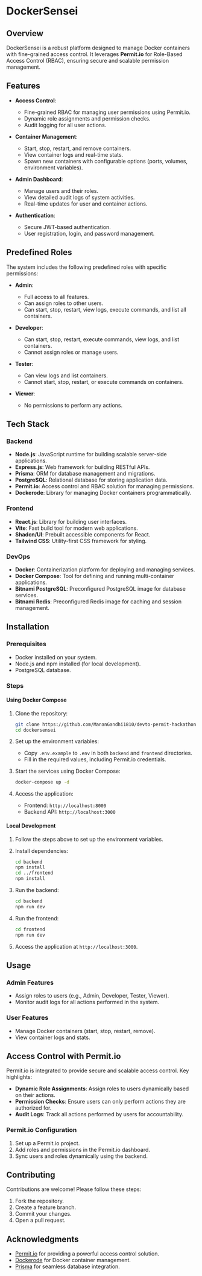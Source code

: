 # DockerSensei

## Overview

DockerSensei is a robust platform designed to manage Docker containers with fine-grained access control. It leverages **Permit.io** for Role-Based Access Control (RBAC), ensuring secure and scalable permission management.

## Features

-   **Access Control**:

    -   Fine-grained RBAC for managing user permissions using Permit.io.
    -   Dynamic role assignments and permission checks.
    -   Audit logging for all user actions.

-   **Container Management**:

    -   Start, stop, restart, and remove containers.
    -   View container logs and real-time stats.
    -   Spawn new containers with configurable options (ports, volumes, environment variables).

-   **Admin Dashboard**:

    -   Manage users and their roles.
    -   View detailed audit logs of system activities.
    -   Real-time updates for user and container actions.

-   **Authentication**:
    -   Secure JWT-based authentication.
    -   User registration, login, and password management.

## Predefined Roles

The system includes the following predefined roles with specific permissions:

-   **Admin**:

    -   Full access to all features.
    -   Can assign roles to other users.
    -   Can start, stop, restart, view logs, execute commands, and list all containers.

-   **Developer**:

    -   Can start, stop, restart, execute commands, view logs, and list containers.
    -   Cannot assign roles or manage users.

-   **Tester**:

    -   Can view logs and list containers.
    -   Cannot start, stop, restart, or execute commands on containers.

-   **Viewer**:
    -   No permissions to perform any actions.

## Tech Stack

### Backend

-   **Node.js**: JavaScript runtime for building scalable server-side applications.
-   **Express.js**: Web framework for building RESTful APIs.
-   **Prisma**: ORM for database management and migrations.
-   **PostgreSQL**: Relational database for storing application data.
-   **Permit.io**: Access control and RBAC solution for managing permissions.
-   **Dockerode**: Library for managing Docker containers programmatically.

### Frontend

-   **React.js**: Library for building user interfaces.
-   **Vite**: Fast build tool for modern web applications.
-   **Shadcn/UI**: Prebuilt accessible components for React.
-   **Tailwind CSS**: Utility-first CSS framework for styling.

### DevOps

-   **Docker**: Containerization platform for deploying and managing services.
-   **Docker Compose**: Tool for defining and running multi-container applications.
-   **Bitnami PostgreSQL**: Preconfigured PostgreSQL image for database services.
-   **Bitnami Redis**: Preconfigured Redis image for caching and session management.

## Installation

### Prerequisites

-   Docker installed on your system.
-   Node.js and npm installed (for local development).
-   PostgreSQL database.

### Steps

#### Using Docker Compose

1. Clone the repository:

    ```bash
    git clone https://github.com/MananGandhi1810/devto-permit-hackathon.git
    cd dockersensei
    ```

2. Set up the environment variables:

    - Copy `.env.example` to `.env` in both `backend` and `frontend` directories.
    - Fill in the required values, including Permit.io credentials.

3. Start the services using Docker Compose:

    ```bash
    docker-compose up -d
    ```

4. Access the application:
    - Frontend: `http://localhost:8000`
    - Backend API: `http://localhost:3000`

#### Local Development

1. Follow the steps above to set up the environment variables.

2. Install dependencies:

    ```bash
    cd backend
    npm install
    cd ../frontend
    npm install
    ```

3. Run the backend:

    ```bash
    cd backend
    npm run dev
    ```

4. Run the frontend:

    ```bash
    cd frontend
    npm run dev
    ```

5. Access the application at `http://localhost:3000`.

## Usage

### Admin Features

-   Assign roles to users (e.g., Admin, Developer, Tester, Viewer).
-   Monitor audit logs for all actions performed in the system.

### User Features

-   Manage Docker containers (start, stop, restart, remove).
-   View container logs and stats.

## Access Control with Permit.io

Permit.io is integrated to provide secure and scalable access control. Key highlights:

-   **Dynamic Role Assignments**: Assign roles to users dynamically based on their actions.
-   **Permission Checks**: Ensure users can only perform actions they are authorized for.
-   **Audit Logs**: Track all actions performed by users for accountability.

### Permit.io Configuration

1. Set up a Permit.io project.
2. Add roles and permissions in the Permit.io dashboard.
3. Sync users and roles dynamically using the backend.

## Contributing

Contributions are welcome! Please follow these steps:

1. Fork the repository.
2. Create a feature branch.
3. Commit your changes.
4. Open a pull request.

## Acknowledgments

-   [Permit.io](https://permit.io) for providing a powerful access control solution.
-   [Dockerode](https://github.com/apocas/dockerode) for Docker container management.
-   [Prisma](https://www.prisma.io) for seamless database integration.

